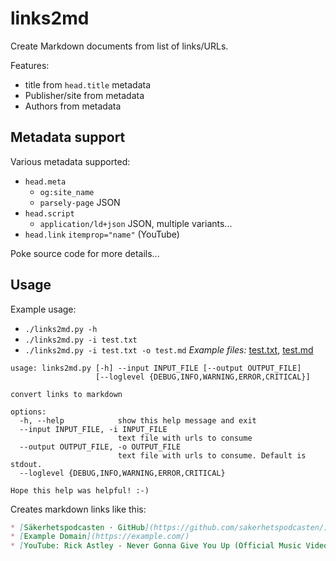# links2md

Create Markdown documents from list of links/URLs.

Features:
* title from `head.title` metadata
* Publisher/site from metadata
* Authors from metadata

## Metadata support

Various metadata supported:

* `head.meta`
  * `og:site_name`
  * `parsely-page` JSON
* `head.script`
   * `application/ld+json` JSON, multiple variants...
* `head.link` `itemprop="name"` (YouTube)

Poke source code for more details...

## Usage

Example usage:

* `./links2md.py -h`
* `./links2md.py -i test.txt`
* `./links2md.py -i test.txt -o test.md`
  _Example files:_ [test.txt](test.txt), [test.md](test.md)

``` plain
usage: links2md.py [-h] --input INPUT_FILE [--output OUTPUT_FILE]
                   [--loglevel {DEBUG,INFO,WARNING,ERROR,CRITICAL}]

convert links to markdown

options:
  -h, --help            show this help message and exit
  --input INPUT_FILE, -i INPUT_FILE
                        text file with urls to consume
  --output OUTPUT_FILE, -o OUTPUT_FILE
                        text file with urls to consume. Default is stdout.
  --loglevel {DEBUG,INFO,WARNING,ERROR,CRITICAL}

Hope this help was helpful! :-)
```

Creates markdown links like this:

``` markdown
* [Säkerhetspodcasten · GitHub](https://github.com/sakerhetspodcasten/)
* [Example Domain](https://example.com/)
* [YouTube: Rick Astley - Never Gonna Give You Up (Official Music Video)](https://www.youtube.com/watch?v=dQw4w9WgXcQ) `video`
```

